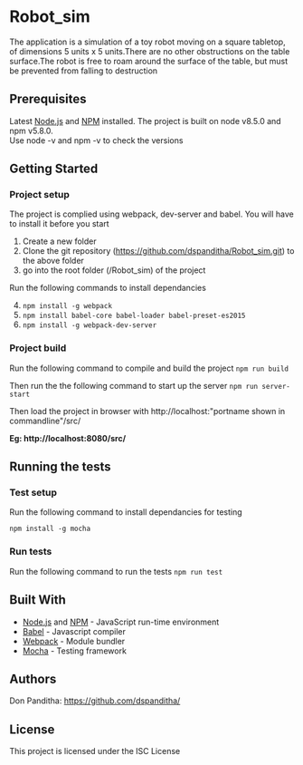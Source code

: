 # Robot_sim
The application is a simulation of a toy robot moving on a square tabletop, of dimensions 5 units x 5 units.There are no other obstructions on the table surface.The robot is free to roam around the surface of the table, but must be prevented from falling to destruction

## Prerequisites

Latest [Node.js](https://nodejs.org/en/)  and [NPM](https://npmjs.org) installed. 
The project is built on node v8.5.0 and npm v5.8.0.    
Use node -v and npm -v to check the versions



## Getting Started

### Project setup

The project is complied using webpack, dev-server and babel. You will have to install it before you start

1. Create a new folder
2. Clone the git repository (https://github.com/dspanditha/Robot_sim.git) to the above folder 
3. go into the root folder (/Robot_sim) of the project


Run the following commands to install dependancies

4. `npm install -g webpack`
5. `npm install babel-core babel-loader babel-preset-es2015`
6. `npm install -g webpack-dev-server`


### Project build
 
Run the following command to compile and build the project
 `npm run build`


Then run the the following command to start up the server
 `npm run server-start`

Then load the project in browser with  http://localhost:"portname shown in commandline"/src/

 **Eg: http://localhost:8080/src/**



## Running the tests

### Test setup

Run the following command to install dependancies for testing

`npm install -g mocha` 

### Run tests

Run the following command to run the tests
`npm run test`


## Built With

* [Node.js](https://nodejs.org/en/)  and [NPM](https://npmjs.org) - JavaScript run-time environment
* [Babel](https://babeljs.io/) - Javascript compiler
* [Webpack](https://webpack.github.io/) - Module bundler
* [Mocha](https://mochajs.org/) - Testing framework



## Authors

Don Panditha: https://github.com/dspanditha/ 

## License

This project is licensed under the ISC License


